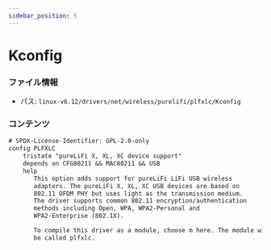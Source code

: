 ```yaml
---
sidebar_position: 5
---
```

# Kconfig

### ファイル情報

- パス: `linux-v6.12/drivers/net/wireless/purelifi/plfxlc/Kconfig`

### コンテンツ

```txt
# SPDX-License-Identifier: GPL-2.0-only
config PLFXLC
	tristate "pureLiFi X, XL, XC device support"
	depends on CFG80211 && MAC80211 && USB
	help
	   This option adds support for pureLiFi LiFi USB wireless
	   adapters. The pureLiFi X, XL, XC USB devices are based on
	   802.11 OFDM PHY but uses light as the transmission medium.
	   The driver supports common 802.11 encryption/authentication
	   methods including Open, WPA, WPA2-Personal and
	   WPA2-Enterprise (802.1X).

	   To compile this driver as a module, choose m here. The module will
	   be called plfxlc.

```
